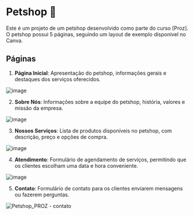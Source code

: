 # Petshop :dog:

Este é um projeto de um petshop desenvolvido como parte do curso [Proz]. O petshop possui 5 páginas, seguindo um layout de exemplo disponível no Canva.

## Páginas

1. **Página Inicial**: Apresentação do petshop, informações gerais e destaques dos serviços oferecidos.

![image](https://github.com/MatheusTorquete/Petshop---Proz04/assets/94683422/7734c08f-67b5-4213-8b9c-d502b00f19a8)



2. **Sobre Nós**: Informações sobre a equipe do petshop, história, valores e missão da empresa.

![image](https://github.com/MatheusTorquete/Petshop---Proz04/assets/94683422/7e145f20-0a36-43b4-9b89-f401f4e5a2c8)


3. **Nossos Serviços**: Lista de produtos disponíveis no petshop, com descrição, preço e opções de compra.

![image](https://github.com/MatheusTorquete/Petshop---Proz04/assets/94683422/d048db89-59f0-4549-bb59-2fe9d2d1bb63)


4. **Atendimento**: Formulário de agendamento de serviços, permitindo que os clientes escolham uma data e hora conveniente. 

![image](https://github.com/MatheusTorquete/Petshop---Proz04/assets/94683422/f0e722c8-4dd2-41e6-b53e-a84ae6d49fd0)


5. **Contato**: Formulário de contato para os clientes enviarem mensagens ou fazerem perguntas.

![Petshop_PROZ - contato](https://github.com/MatheusTorquete/proz-grupo4/assets/94683422/1db802f6-e7cd-4be1-87a5-ba0c5c982c44)


